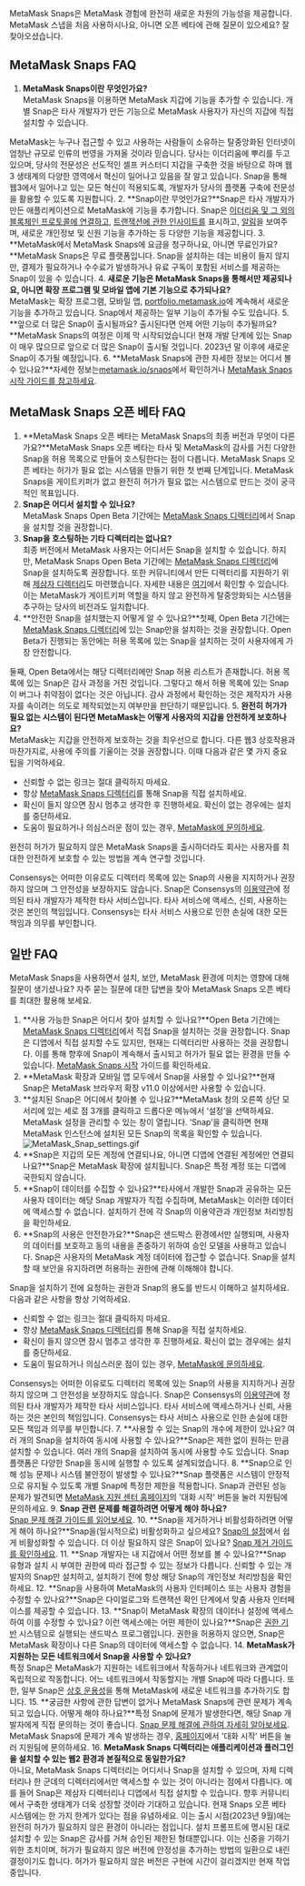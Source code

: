 MetaMask Snaps은 MetaMask 경험에 완전히 새로운 차원의 가능성을 제공합니다. MetaMask 스냅을 처음 사용하시나요, 아니면 오픈 베타에 관해 질문이 있으세요? 잘 찾아오셨습니다.


MetaMask Snaps FAQ
------------------


1. **MetaMask Snaps이란 무엇인가요?**  
MetaMask Snaps을 이용하면 MetaMask 지갑에 기능을 추가할 수 있습니다. 개별 Snap은 타사 개발자가 만든 기능으로 MetaMask 사용자가 자신의 지갑에 직접 설치할 수 있습니다.  
  
MetaMask는 누구나 접근할 수 있고 사용하는 사람들이 소유하는 탈중앙화된 인터넷이 엄청난 규모로 인류의 번영을 가져올 것이라 믿습니다. 당사는 이더리움에 뿌리를 두고 있으며, 당사의 전문성은 선도적인 셀프 커스터디 지갑을 구축한 것을 바탕으로 하며 웹3 생태계의 다양한 영역에서 혁신이 일어나고 있음을 잘 알고 있습니다. Snap을 통해 웹3에서 일어나고 있는 모든 혁신이 적용되도록, 개발자가 당사의 플랫폼 구축에 전문성을 활용할 수 있도록 지원합니다.
2. **Snap이란 무엇인가요?**Snap은 타사 개발자가 만든 애플리케이션으로 MetaMask에 기능을 추가합니다. Snap은 [이더리움 및 그 외의 블록체인 프로토콜에 연결하고](https://support.metamask.io/hc/en-us/articles/18376977618843), [트랜잭션에 관한 인사이트를](https://support.metamask.io/hc/en-us/articles/18377011111579) 표시하고, [알림](https://support.metamask.io/hc/en-us/articles/18376956006171)을 보여주며, 새로운 개인정보 및 신원 기능을 추가하는 등 다양한 기능을 제공합니다.
3. **MetaMask에서 MetaMask Snaps에 요금을 청구하나요, 아니면 무료인가요?**MetaMask Snaps은 무료 플랫폼입니다. Snap을 설치하는 데는 비용이 들지 않지만, 결제가 필요하거나 수수료가 발생하거나 유료 구독이 포함된 서비스를 제공하는 Snap이 있을 수 있습니다.
4. **새로운 기능은 MetaMask Snaps을 통해서만 제공되나요, 아니면 확장 프로그램 및 모바일 앱에 기본 기능으로 추가되나요?**  
MetaMask는 확장 프로그램, 모바일 앱, [portfolio.metamask.io](http://portfolio.metamask.io/?utm_source=metamaskSupport&utm_medium=knowledge-base&utm_campaign=2023_Sep_snaps-launch_content_faq)에 계속해서 새로운 기능을 추가하고 있습니다. Snap에서 제공하는 일부 기능이 추가될 수도 있습니다.
5. **앞으로 더 많은 Snap이 출시될까요? 출시된다면 언제 어떤 기능이 추가될까요?**MetaMask Snaps의 여정은 이제 막 시작되었습니다! 현재 개발 단계에 있는 Snap이 매우 많으므로 앞으로 더 많은 Snap이 출시될 것입니다. 2023년 말 이후에 새로운 Snap이 추가될 예정입니다.
6. **MetaMask Snaps에 관한 자세한 정보는 어디서 볼 수 있나요?**자세한 정보는[metamask.io/snaps](http://metamask.io/snaps?utm_source=metamaskSupport&utm_medium=knowledge-base&utm_campaign=2023_Sep_snaps-launch_content_faq)에서 확인하거나 [MetaMask Snaps 시작 가이드를 참고하세요](https://support.metamask.io/hc/en-us/articles/18377120661019).


MetaMask Snaps 오픈 베타 FAQ
------------------------


1. **MetaMask Snaps 오픈 베타는 MetaMask Snaps의 최종 버전과 무엇이 다른가요?**MetaMask Snaps 오픈 베타는 타사 및 MetaMask의 감사를 거친 다양한 Snap을 허용 목록으로 만들어 호스팅한다는 점이 다릅니다. MetaMask Snaps 오픈 베타는 허가가 필요 없는 시스템을 만들기 위한 첫 번째 단계입니다. MetaMask Snaps을 게이트키퍼가 없고 완전히 허가가 필요 없는 시스템으로 만드는 것이 궁극적인 목표입니다.
2. **Snap은 어디서 설치할 수 있나요?**  
MetaMask Snaps Open Beta 기간에는 [MetaMask Snaps 디렉터리](https://snaps.metamask.io/?utm_source=metamaskSupport&utm_medium=knowledge-base&utm_campaign=2023_Sep_snaps-launch_content_faq)에서 Snap을 설치할 것을 권장합니다.
3. **Snap을 호스팅하는 기타 디렉터리는 없나요?**  
최종 버전에서 MetaMask 사용자는 어디서든 Snap을 설치할 수 있습니다. 하지만, MetaMask Snaps Open Beta 기간에는 [MetaMask Snaps 디렉터리](https://snaps.metamask.io/?utm_source=metamaskSupport&utm_medium=knowledge-base&utm_campaign=2023_Sep_snaps-launch_content_faq)에 Snap을 설치하도록 권장합니다. 또한 커뮤니티에서 만든 디렉터리를 지원하기 위해 [제삼자 디렉터리](https://snaps.directory)도 마련했습니다. 자세한 내용은 [여기](https://snapshot.org/#/heart.mmgdao.eth/proposal/0xd084fba8aae8c37cb9a807f66e19c3c1ce76a980a51b64656e6cd87a9a3920fe)에서 확인할 수 있습니다. 이는 MetaMask가 게이트키퍼 역할을 하지 않고 완전하게 탈중앙화되는 시스템을 추구하는 당사의 비전과도 일치합니다.
4. **안전한 Snap을 설치했는지 어떻게 알 수 있나요?**첫째, Open Beta 기간에는 [MetaMask Snaps 디렉터리](https://snaps.metamask.io/?utm_source=metamaskSupport&utm_medium=knowledge-base&utm_campaign=2023_Sep_snaps-launch_content_faq)에 있는 Snap만을 설치하는 것을 권장합니다. Open Beta가 진행되는 동안에는 허용 목록에 있는 Snap을 설치하는 것이 사용자에게 가장 안전합니다.  
  
둘째, Open Beta에서는 해당 디렉터리에만 Snap 허용 리스트가 존재합니다. 허용 목록에 있는 Snap은 감사 과정을 거친 것입니다. 그렇다고 해서 허용 목록에 있는 Snap이 버그나 취약점이 없다는 것은 아닙니다. 감사 과정에서 확인하는 것은 제작자가 사용자를 속이려는 의도로 제작되었는지 여부만을 판단하기 때문입니다.
5. **완전히 허가가 필요 없는 시스템이 된다면 MetaMask는 어떻게 사용자의 지갑을 안전하게 보호하나요?**  
MetaMask는 지갑을 안전하게 보호하는 것을 최우선으로 합니다. 다른 웹3 상호작용과 마찬가지로, 사용에 주의를 기울이는 것을 권장합니다. 이때 다음과 같은 몇 가지 중요 팁을 기억하세요.  
  
- 신뢰할 수 없는 링크는 절대 클릭하지 마세요.  
- 항상 [MetaMask Snaps 디렉터리](https://snaps.metamask.io/?utm_source=metamaskSupport&utm_medium=knowledge-base&utm_campaign=2023_Sep_snaps-launch_content_faq)를 통해 Snap을 직접 설치하세요.  
- 확신이 들지 않으면 잠시 멈추고 생각한 후 진행하세요. 확신이 없는 경우에는 설치를 중단하세요.  
- 도움이 필요하거나 의심스러운 점이 있는 경우, [MetaMask에 문의하세요](https://support.metamask.io/hc/en-us/articles/360058969391-How-to-contact-MetaMask-Support?utm_source=metamaskSupport&utm_medium=knowledge-base&utm_campaign=2023_Sep_snaps-launch_content_faq).  
  
완전히 허가가 필요하지 않은 MetaMask Snaps을 출시하더라도 회사는 사용자를 최대한 안전하게 보호할 수 있는 방법을 계속 연구할 것입니다.



Consensys는 어떠한 이유로도 디렉터리 목록에 있는 Snap의 사용을 지지하거나 권장하지 않으며 그 안전성을 보장하지도 않습니다. Snap은 Consensys의 [이용약관](https://consensys.io/terms-of-use/)에 정의된 타사 개발자가 제작한 타사 서비스입니다. 타사 서비스에 액세스, 신뢰, 사용하는 것은 본인의 책임입니다. Consensys는 타사 서비스 사용으로 인한 손실에 대한 모든 책임과 의무를 부인합니다.



일반 FAQ
------


MetaMask Snaps을 사용하면서 설치, 보안, MetaMask 환경에 미치는 영향에 대해 질문이 생기셨나요? 자주 묻는 질문에 대한 답변을 찾아 MetaMask Snaps 오픈 베타를 최대한 활용해 보세요.


1. **사용 가능한 Snap은 어디서 찾아 설치할 수 있나요?**Open Beta 기간에는 [MetaMask Snaps 디렉터리](https://snaps.metamask.io/?utm_source=metamaskSupport&utm_medium=knowledge-base&utm_campaign=2023_Sep_snaps-launch_content_faq)에서 직접 Snap을 설치하는 것을 권장합니다. Snap은 디앱에서 직접 설치할 수도 있지만, 현재는 디렉터리만 사용하는 것을 권장합니다. 이를 통해 향후에 Snap이 계속해서 출시되고 허가가 필요 없는 환경을 만들 수 있습니다. [MetaMask Snaps 시작](https://support.metamask.io/hc/en-us/articles/18377120661019) 가이드를 확인하세요.
2. **MetaMask 확장과 모바일 앱 모두에서 Snap을 사용할 수 있나요?**현재 Snap은 MetaMask 브라우저 확장 v11.0 이상에서만 사용할 수 있습니다.
3. **설치된 Snap은 어디에서 찾아볼 수 있나요?**MetaMask 창의 오른쪽 상단 모서리에 있는 세로 점 3개를 클릭하고 드롭다운 메뉴에서 ‘설정’을 선택하세요. MetaMask 설정을 관리할 수 있는 창이 열립니다. ‘Snap’을 클릭하면 현재 MetaMask 인스턴스에 설치된 모든 Snap의 목록을 확인할 수 있습니다.
![MetaMask_Snap_settings.gif](https://support.metamask.io/hc/article_attachments/18408074943515)
4. **Snap은 지갑의 모든 계정에 연결되나요, 아니면 디앱에 연결된 계정에만 연결되나요?**Snap은 MetaMask 확장에 설치됩니다. Snap은 특정 계정 또는 디앱에 국한되지 않습니다.
5. **Snap이 데이터를 수집할 수 있나요?**타사에서 개발한 Snap과 공유하는 모든 사용자 데이터는 해당 Snap 개발자가 직접 수집하며, MetaMask는 이러한 데이터에 액세스할 수 없습니다. 설치하기 전에 각 Snap의 이용약관과 개인정보 처리방침을 확인하세요.
6. **Snap의 사용은 안전한가요?**Snap은 샌드박스 환경에서만 실행되며, 사용자의 데이터를 보호하고 동의 내용을 존중하기 위하여 승인 모델을 사용하고 있습니다. Snap은 사용자의 MetaMask 계정 데이터에 접근할 수 없습니다. Snap을 설치할 때 보안을 유지하려면 허용하는 권한에 관해 이해해야 합니다.   
  
Snap을 설치하기 전에 요청하는 권한과 Snap의 용도를 반드시 이해하고 설치하세요. 다음과 같은 사항을 항상 기억하세요.   
  
- 신뢰할 수 없는 링크는 절대 클릭하지 마세요.  
- 항상 [MetaMask Snaps 디렉터리](https://snaps.metamask.io/?utm_source=metamaskSupport&utm_medium=knowledge-base&utm_campaign=2023_Sep_snaps-launch_content_faq)를 통해 Snap을 직접 설치하세요.  
- 확신이 들지 않으면 잠시 멈추고 생각한 후 진행하세요. 확신이 없는 경우에는 설치를 중단하세요.  
- 도움이 필요하거나 의심스러운 점이 있는 경우, [MetaMask에 문의하세요](https://support.metamask.io/hc/en-us/articles/360058969391-How-to-contact-MetaMask-Support?utm_source=metamaskSupport&utm_medium=knowledge-base&utm_campaign=2023_Sep_snaps-launch_content_faq).  


Consensys는 어떠한 이유로도 디렉터리 목록에 있는 Snap의 사용을 지지하거나 권장하지 않으며 그 안전성을 보장하지도 않습니다. Snap은 Consensys의 [이용약관](https://consensys.io/terms-of-use/)에 정의된 타사 개발자가 제작한 타사 서비스입니다. 타사 서비스에 액세스하거나 신뢰, 사용하는 것은 본인의 책임입니다. Consensys는 타사 서비스 사용으로 인한 손실에 대한 모든 책임과 의무를 부인합니다.
7. **사용할 수 있는 Snap의 개수에 제한이 있나요? 여러 개의 Snap을 설치하여 동시에 사용할 수 있나요?**Snap은 제한 없이 원하는 만큼 설치할 수 있습니다. 여러 개의 Snap을 설치하여 동시에 사용할 수도 있습니다. Snap 플랫폼은 다양한 Snap을 동시에 실행할 수 있도록 설계되었습니다.
8. **Snap으로 인해 성능 문제나 시스템 불안정이 발생할 수 있나요?**Snap 플랫폼은 시스템이 안정적으로 유지될 수 있도록 개별 Snap에 특정한 제한을 적용합니다. Snap과 관련된 성능 문제가 발견되면 [MetaMask 지원 센터 홈페이지](http://support.metamask.io/hc)의 '대화 시작' 버튼을 눌러 지원팀에 문의하세요.
9. **Snap 관련 문제를 해결하려면 어떻게 해야 하나요?**  
[Snap 문제 해결 가이드를 읽어보세요](https://support.metamask.io/hc/en-us/articles/18377083455771).
10. **Snap을 제거하거나 비활성화하려면 어떻게 해야 하나요?**Snap을(일시적으로) 비활성화하고 싶으세요? [Snap의 설정](https://support.metamask.io/hc/en-us/articles/18377034508699)에서 쉽게 비활성화할 수 있습니다. 더 이상 필요하지 않은 Snap이 있나요? [Snap 제거 가이드를 확인하세요](https://support.metamask.io/hc/en-us/articles/18377089629723).
11. **Snap 개발자는 내 지갑에서 어떤 정보를 볼 수 있나요?**Snap 유형과 설치 시 부여한 권한에 따라 접근할 수 있는 정보가 다릅니다. 신뢰할 수 있는 개발자의 Snap만 설치하고, 설치하기 전에 항상 해당 Snap의 개인정보 처리방침을 확인하세요.
12. **Snap을 사용하여 MetaMask의 사용자 인터페이스 또는 사용자 경험을 수정할 수 있나요?**Snap은 다이얼로그와 트랜잭션 확인 단계에서 맞춤 사용자 인터페이스를 제공할 수 있습니다.
13. **Snap이 MetaMask 확장의 데이터나 설정에 액세스하여 이를 수정할 수 있나요? 이런 액세스에는 어떤 제한이 있나요?**Snap은 [권한 기반](https://support.metamask.io/hc/en-us/articles/18377038232475) 시스템으로 실행되는 샌드박스 프로그램입니다. 권한을 허용하지 않으면, Snap은 MetaMask 확장이나 다른 Snap의 데이터에 액세스할 수 없습니다.
14. **MetaMask가 지원하는 모든 네트워크에서 Snap을 사용할 수 있나요?**  
특정 Snap은 MetaMask가 지원하는 네트워크에서 작동하거나 네트워크와 관계없이 독립적으로 작동합니다. 어느 네트워크에서 작동할지는 개별 Snap에 따라 다릅니다. 또한, 일부 Snap은 [상호 운용성](https://support.metamask.io/hc/en-us/articles/18376977618843)을 통해 MetaMask에 새로운 네트워크를 추가하기도 합니다.
15. **궁금한 사항에 관한 답변이 없거나 MetaMask Snaps에 관련 문제가 계속되고 있습니다. 어떻게 해야 하나요?**특정 Snap에 문제가 발생한다면, 해당 Snap 개발자에게 직접 문의하는 것이 좋습니다. [Snap 문제 해결에 관하여 자세히 알아보세요](https://support.metamask.io/hc/en-us/articles/18377083455771). MetaMask Snaps에 문제가 계속 발생하는 경우, [홈페이지](http://support.metamask.io?utm_source=metamaskSupport&utm_medium=knowledge-base&utm_campaign=2023_Sep_snaps-launch_content_faq)에서 '대화 시작' 버튼을 눌러 지원팀에 문의하세요.
16. **MetaMask Snaps 디렉터리는 애플리케이션과 플러그인을 설치할 수 있는 웹2 환경과 본질적으로 동일한가요?**  
아니요, MetaMask Snaps 디렉터리는 어디서나 Snap을 설치할 수 있으며, 자체 디렉터리나 한 군데의 디렉터리에서만 액세스할 수 있는 것이 아니라는 점에서 다릅니다. 예를 들어 Snap은 제삼자 디렉터리나 디앱에서 직접 설치할 수 있습니다. 향후 커뮤니티에서 구축한 생태계가 더욱 성장할 것이라 기대하고 있습니다. 현재 Snaps 오픈 베타 시스템에는 한 가지 한계가 있다는 점을 유념하세요. 이는 출시 시점(2023년 9월)에는 완전히 허가가 필요하지 않은 환경이 아니라는 점입니다. 설치 프롬프트에 명시된 대로 설치할 수 있는 Snap은 감사를 거쳐 승인된 제한된 형태뿐입니다. 이는 신중을 기하기 위한 조치이며, 허가가 필요하지 않은 버전에 안정성을 추가하는 방법의 일환으로 내린 결정이기도 합니다. 허가가 필요하지 않은 버전은 구현에 시간이 걸리겠지만 현재 작업 중입니다.
